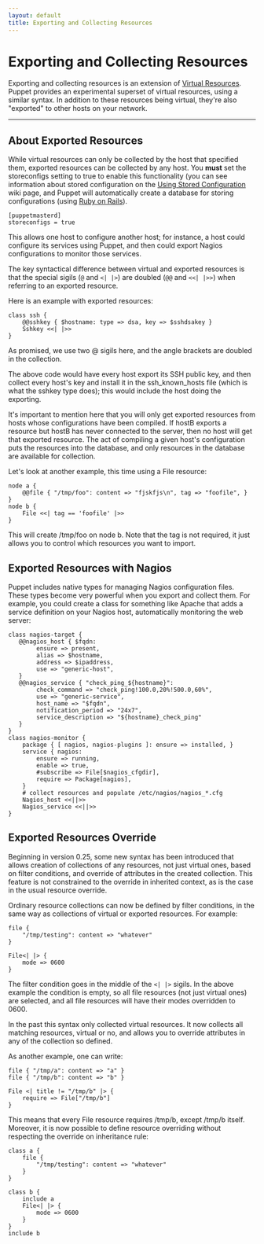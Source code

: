 ```yaml
---
layout: default
title: Exporting and Collecting Resources
---
```


Exporting and Collecting Resources
==================================

Exporting and collecting resources is an extension of [Virtual
Resources](./virtual_resources.html). Puppet provides an experimental superset of virtual
resources, using a similar syntax. In addition to these resources
being virtual, they're also "exported" to other hosts on your
network.

* * *

About Exported Resources
------------------------

While virtual resources can only be collected by the host that
specified them, exported resources can be collected by any host.
You **must** set the storeconfigs setting to true to
enable this functionality (you can see information about stored
configuration on the [Using Stored Configuration](http://projects.puppetlabs.com/projects/1/wiki/Using_Stored_Configuration) wiki page, and
Puppet will automatically create a database for storing
configurations (using [Ruby on Rails](http://rubyonrails.org/)).

    [puppetmasterd]
    storeconfigs = true

This allows one host to configure another host; for instance, a
host could configure its services using Puppet, and then could
export Nagios configurations to monitor those services.

The key syntactical difference between virtual and exported
resources is that the special sigils (`@` and `<| |>`) are doubled (`@@`
and `<<| |>>`) when referring to an exported resource.

Here is an example with exported resources:

    class ssh {
        @@sshkey { $hostname: type => dsa, key => $sshdsakey }
        Sshkey <<| |>>
    }

As promised, we use two @ sigils here, and the angle brackets are
doubled in the collection.

The above code would have every host export its SSH public key, and
then collect every host's key and install it in the
ssh\_known\_hosts file (which is what the sshkey type does); this
would include the host doing the exporting.

It's important to mention here that you will only get exported
resources from hosts whose configurations have been compiled. If
hostB exports a resource but hostB has never connected to the
server, then no host will get that exported resource. The act of
compiling a given host's configuration puts the resources into the
database, and only resources in the database are available for
collection.

Let's look at another example, this time using a File resource:

    node a {
        @@file { "/tmp/foo": content => "fjskfjs\n", tag => "foofile", }
    }
    node b {
        File <<| tag == 'foofile' |>>
    }

This will create /tmp/foo on node b. Note that the tag is not
required, it just allows you to control which resources you want to
import.

Exported Resources with Nagios
------------------------------

Puppet includes native types for managing Nagios configuration
files. These types become very powerful when you export and collect
them. For example, you could create a class for something like
Apache that adds a service definition on your Nagios host,
automatically monitoring the web server:

    class nagios-target {
       @@nagios_host { $fqdn:
            ensure => present,
            alias => $hostname,
            address => $ipaddress,
            use => "generic-host",
       }
       @@nagios_service { "check_ping_${hostname}":
            check_command => "check_ping!100.0,20%!500.0,60%",
            use => "generic-service",
            host_name => "$fqdn",
            notification_period => "24x7",
            service_description => "${hostname}_check_ping"
       }
    }
    class nagios-monitor {
        package { [ nagios, nagios-plugins ]: ensure => installed, }
        service { nagios:
            ensure => running,
            enable => true,
            #subscribe => File[$nagios_cfgdir],
            require => Package[nagios],
        }
        # collect resources and populate /etc/nagios/nagios_*.cfg
        Nagios_host <<||>>
        Nagios_service <<||>>
    }

Exported Resources Override
---------------------------

Beginning in version 0.25, some new syntax has been introduced that
allows creation of collections of any resources, not just virtual
ones, based on filter conditions, and override of attributes in the
created collection. This feature is not constrained to the override
in inherited context, as is the case in the usual resource
override.

Ordinary resource collections can now be defined by filter
conditions, in the same way as collections of virtual or exported
resources. For example:

    file {
        "/tmp/testing": content => "whatever"
    }

    File<| |> {
        mode => 0600
    }

The filter condition goes in the middle of the `<| |>` sigils. In
the above example the condition is empty, so all file resources
(not just virtual ones) are selected, and all file resources will
have their modes overridden to 0600.

In the past this syntax only collected virtual resources. It now
collects all matching resources, virtual or no, and allows you to
override attributes in any of the collection so defined.

As another example, one can write:

    file { "/tmp/a": content => "a" }
    file { "/tmp/b": content => "b" }

    File <| title != "/tmp/b" |> {
        require => File["/tmp/b"]
    }

This means that every File resource requires /tmp/b, except /tmp/b
itself. Moreover, it is now possible to define resource overriding
without respecting the override on inheritance rule:

    class a {
        file {
            "/tmp/testing": content => "whatever"
        }
    }

    class b {
        include a
        File<| |> {
            mode => 0600
        }
    }
    include b



